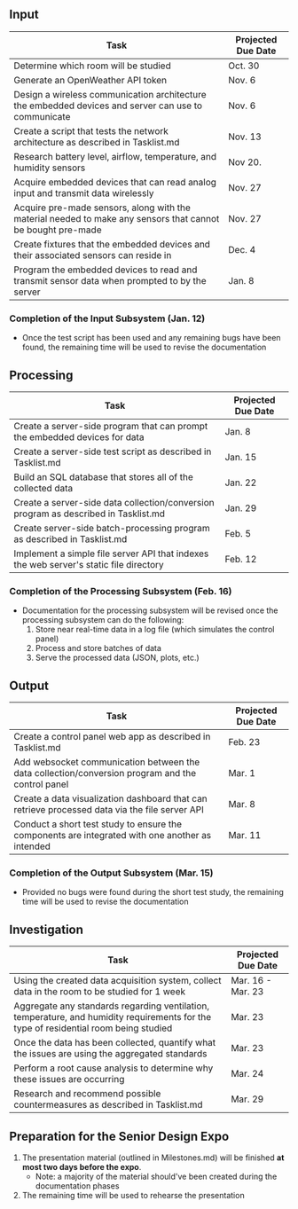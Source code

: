 ## Input
| Task | Projected Due Date |
| ---- | ------------------ |
| Determine which room will be studied | Oct. 30 |
| Generate an OpenWeather API token | Nov. 6 |
| Design a wireless communication architecture the embedded devices and server can use to communicate | Nov. 6 |
| Create a script that tests the network architecture as described in Tasklist.md | Nov. 13 |
| Research battery level, airflow, temperature, and humidity sensors | Nov 20. |
| Acquire embedded devices that can read analog input and transmit data wirelessly | Nov. 27 |
| Acquire pre-made sensors, along with the material needed to make any sensors that cannot be bought pre-made | Nov. 27 |
| Create fixtures that the embedded devices and their associated sensors can reside in | Dec. 4 |
| Program the embedded devices to read and transmit sensor data when prompted to by the server | Jan. 8 |

### Completion of the Input Subsystem (Jan. 12)
- Once the test script has been used and any remaining bugs have been found, the remaining time will be used to revise the documentation

## Processing
| Task | Projected Due Date |
| ---- | ------------------ |
| Create a server-side program that can prompt the embedded devices for data | Jan. 8 |
| Create a server-side test script as described in Tasklist.md | Jan. 15 |
| Build an SQL database that stores all of the collected data | Jan. 22 |
| Create a server-side data collection/conversion program as described in Tasklist.md | Jan. 29 |
| Create server-side batch-processing program as described in Tasklist.md | Feb. 5 |
| Implement a simple file server API that indexes the web server's static file directory | Feb. 12 |

### Completion of the Processing Subsystem (Feb. 16)
- Documentation for the processing subsystem will be revised once the processing subsystem can do the following:
  1. Store near real-time data in a log file (which simulates the control panel)
  2. Process and store batches of data
  3. Serve the processed data (JSON, plots, etc.)

## Output
| Task | Projected Due Date |
| ---- | ------------------ |
| Create a control panel web app as described in Tasklist.md | Feb. 23 |
| Add websocket communication between the data collection/conversion program and the control panel | Mar. 1 |
| Create a data visualization dashboard that can retrieve processed data via the file server API   | Mar. 8 |
| Conduct a short test study to ensure the components are integrated with one another as intended  | Mar. 11 |

### Completion of the Output Subsystem (Mar. 15)
- Provided no bugs were found during the short test study, the remaining time will be used to revise the documentation

## Investigation
| Task | Projected Due Date |
| ---- | ------------------ |
| Using the created data acquisition system, collect data in the room to be studied for 1 week | Mar. 16 - Mar. 23 |
| Aggregate any standards regarding ventilation, temperature, and humidity requirements for the type of residential room being studied | Mar. 23 |
| Once the data has been collected, quantify what the issues are using the aggregated standards | Mar. 23 |
| Perform a root cause analysis to determine why these issues are occurring | Mar. 24 |
| Research and recommend possible countermeasures as described in Tasklist.md | Mar. 29 |
  
## Preparation for the Senior Design Expo 
1. The presentation material (outlined in Milestones.md) will be finished **at most two days before the expo**. 
   - Note: a majority of the material should've been created during the documentation phases
2. The remaining time will be used to rehearse the presentation
